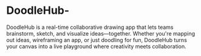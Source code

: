 # DoodleHub-
DoodleHub is a real-time collaborative drawing app that lets teams brainstorm, sketch, and visualize ideas—together. Whether you're mapping out ideas, wireframing an app, or just doodling for fun, DoodleHub turns your canvas into a live playground where creativity meets collaboration.
